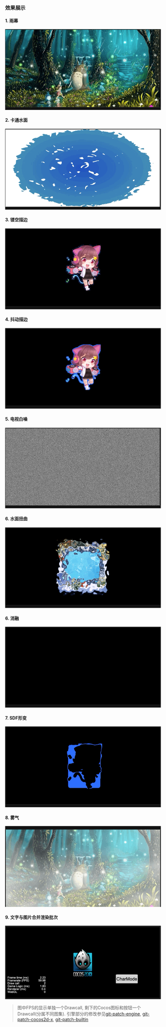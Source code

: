 ### 效果展示

#### 1. 雨幕

![](preview/rain.gif)

#### 2. 卡通水面

![](preview/toonwater.gif)

#### 3. 镂空描边

![](preview/outline1.gif)

#### 4. 抖动描边

![](preview/outline2.gif)

#### 5. 电视白噪

![](preview/noise.gif)

#### 6. 水面扭曲

![](preview/distortion.gif)

#### 6. 消融

![](preview/dissolve.gif)

#### 7. SDF形变

![](preview/sdf_transition.gif)

#### 8. 雾气

![](preview/fog.gif)

#### 9. 文字与图片合并渲染批次

![](preview/slbatch.png)
> 图中FPS的显示单独一个Drawcall, 剩下的Cocos图标和按钮一个Drawcall(分属不同图集). 引擎部分的修改参见[git-patch-engine](preview/engine.patch), [git-patch-cocos2d-x](preview/cocos2d-x.patch), [git-patch-builtin](preview/builtin.patch)
